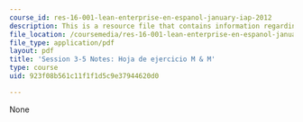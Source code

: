 ```yaml
---
course_id: res-16-001-lean-enterprise-en-espanol-january-iap-2012
description: This is a resource file that contains information regarding session 3-5.
file_location: /coursemedia/res-16-001-lean-enterprise-en-espanol-january-iap-2012/923f08b561c11f1f1d5c9e37944620d0_MITRES_16_001IAP12_3-5_MM.pdf
file_type: application/pdf
layout: pdf
title: 'Session 3-5 Notes: Hoja de ejercicio M & M'
type: course
uid: 923f08b561c11f1f1d5c9e37944620d0

---
```

None
